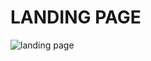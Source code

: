 # LANDING PAGE
![landing page](https://user-images.githubusercontent.com/60510669/80769885-36031580-8b14-11ea-9a2d-72bff3fecc28.png)
